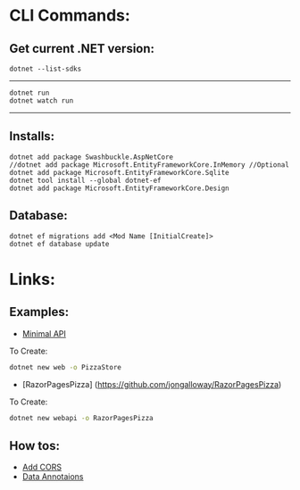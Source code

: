 # CLI Commands:



## Get current .NET version:

```
dotnet --list-sdks
```


---

```
dotnet run
dotnet watch run
```


---


## Installs:


```
dotnet add package Swashbuckle.AspNetCore
//dotnet add package Microsoft.EntityFrameworkCore.InMemory //Optional
dotnet add package Microsoft.EntityFrameworkCore.Sqlite
dotnet tool install --global dotnet-ef
dotnet add package Microsoft.EntityFrameworkCore.Design
```



## Database:


```
dotnet ef migrations add <Mod Name [InitialCreate]>
dotnet ef database update
```





# Links:


## Examples:

- [Minimal API](https://github.com/MicrosoftDocs/minimal-api-work-with-databases)

To Create:
```bash
dotnet new web -o PizzaStore
```


- [RazorPagesPizza] (https://github.com/jongalloway/RazorPagesPizza)

To Create:
```bash
dotnet new webapi -o RazorPagesPizza
```

## How tos:

- [Add CORS](https://docs.microsoft.com/en-us/aspnet/core/security/cors?view=aspnetcore-6.0)
- [Data Annotaions](https://docs.microsoft.com/en-us/dotnet/api/system.componentmodel.dataannotations)








<!--

# dotnet-cli-cheat-sheet


Every thing you may need about dotnet, you can find 
it in the documentation.  
The problem is that documentation relies heavily 
on Visual Studio Code.   
VSCode is very slow, This reduces the performance.  
Here we I will do my best to create a 
documentation on the relies on CLI, instead of VSCode. 





<h1>
<a href="cs/README.md">1) C#</a>
</h1>

This is the programming language used in the development of 
ASP.NET Applications.





<h1>
<a href="nuget/README.md">2) NuGet</a>
</h1>
How to install and use packages.









<h1>
<a href="auth/README.md">
3) Auth</a>
</h1>
Authentication and Authorization











<h1>
<a href="webapp/README.md">4) Web App</a>
</h1>
How to create we applications, Without using RESTful APIs.




<h1>
<a href="mvc/README.md">
5) MVC</a>
</h1>
Creating MVC application using CLI







<h1>
<a href="api/README.md">
6) API</a>
</h1>
Creating API application using CLI





<h1>
<a href="relationships/README.md">
7) Relationships</a>
</h1>
Establishing Relationships













-->